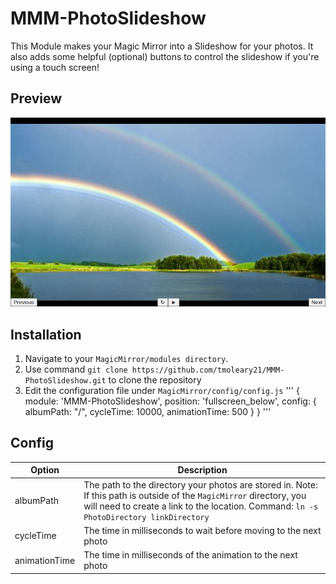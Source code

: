# MMM-PhotoSlideshow
This Module makes your Magic Mirror into a Slideshow for your photos. It also adds some helpful (optional) buttons to control the slideshow if you're using a touch screen!

## Preview
![Image of Working Module](screenshot.png)

## Installation
1. Navigate to your `MagicMirror/modules directory`.
2. Use command `git clone https://github.com/tmoleary21/MMM-PhotoSlideshow.git` to clone the repository
3. Edit the configuration file under `MagicMirror/config/config.js`
'''
{
    module: 'MMM-PhotoSlideshow',
    position: 'fullscreen_below',
    config: {
        albumPath: "/",
		    cycleTime: 10000,
		    animationTime: 500
    }
}
'''

## Config
|Option|Description|
|------|-----------|
|albumPath| The path to the directory your photos are stored in. Note: If this path is outside of the `MagicMirror` directory, you will need to create a link to the location. Command: `ln -s PhotoDirectory linkDirectory`|
|cycleTime| The time in milliseconds to wait before moving to the next photo|
|animationTime| The time in milliseconds of the animation to the next photo|
